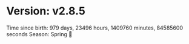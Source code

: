# Version: v2.8.5
Time since birth: 979 days, 23496 hours, 1409760 minutes, 84585600 seconds
Season: Spring 🌸
